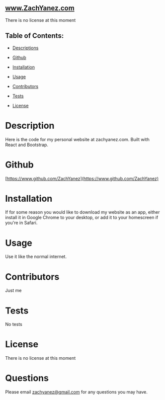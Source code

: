 ## www.ZachYanez.com

There is no license at this moment

## Table of Contents:

  * [Descriptions](#Description)

  * [Github](#Github)

  * [Installation](#Installation) 

  * [Usage](#Usage)

  * [Contributors](#Contributors)

  * [Tests](#Tests)

  * [License](#License)

  
# Description
Here is the code for my personal website at zachyanez.com. Built with React and Bootstrap.


# Github
[https://www.github.com/ZachYanez](https://www.github.com/ZachYanez)

# Installation
If for some reason you would like to download my website as an app, either install  it in Google Chrome to your desktop, or add it to your homescreen if you're in Safari.

# Usage
Use it like the normal internet.

# Contributors
Just me

# Tests
No tests

# License
There is no license at this moment


# Questions
Please email zachyanez@gmail.com for any questions you may have.
